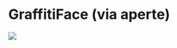 <!--
id: 3761328
link: http://tumblr.atmos.org/post/3761328/graffitiface-via-aperte
slug: graffitiface-via-aperte
date: Mon Jun 18 2007 08:41:49 GMT-0700 (PDT)
publish: 2007-06-018
tags: 
title: GraffitiFace (via aperte)
-->


GraffitiFace (via aperte)
=========================

![](http://25.media.tumblr.com/3761328_500.jpg)


